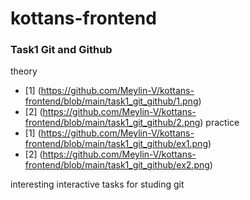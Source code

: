 # kottans-frontend

### Task1 Git and Github
theory
* [1] (https://github.com/Meylin-V/kottans-frontend/blob/main/task1_git_github/1.png)
* [2] (https://github.com/Meylin-V/kottans-frontend/blob/main/task1_git_github/2.png)
practice
* [1] (https://github.com/Meylin-V/kottans-frontend/blob/main/task1_git_github/ex1.png)
* [2] (https://github.com/Meylin-V/kottans-frontend/blob/main/task1_git_github/ex2.png)

interesting interactive tasks for studing git
